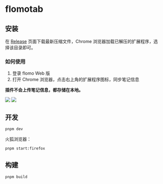 # flomotab

## 安装

在 [Release](https://github.com/coderfe/flomotab/releases) 页面下载最新压缩文件，Chrome 浏览器加载已解压的扩展程序，选择该目录即可。

### 如何使用

1. 登录 flomo Web 版
2. 打开 Chrome 浏览器，点击右上角的扩展程序图标，同步笔记信息

**插件不会上传笔记信息，都存储在本地。**

![](https://ozyatdwrbhhuzwoqbwmq.supabase.co/storage/v1/object/public/demo/PixPin_2024-04-24_16-16-04.jpg)
![](https://ozyatdwrbhhuzwoqbwmq.supabase.co/storage/v1/object/public/demo/PixPin_2024-04-24_16-15-47.jpg)

## 开发

```bash
pnpm dev
```

火狐浏览器：

```bash
pnpm start:firefox
```

## 构建

```bash
pnpm build
```
